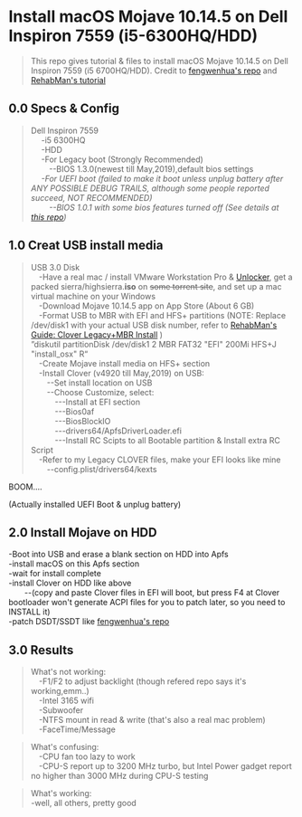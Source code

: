 # Install macOS Mojave 10.14.5 on Dell Inspiron 7559 (i5-6300HQ/HDD)
>This repo gives tutorial &amp; files to install macOS Mojave 10.14.5 on Dell Inspiron 7559 (i5 6700HQ/HDD).
Credit to [fengwenhua's repo](https://github.com/fengwenhua/dell-7559-hackintosh)  and [RehabMan's tutorial](https://www.tonymacx86.com/threads/guide-booting-the-os-x-installer-on-laptops-with-clover.148093/)

## 0.0  Specs & Config
>Dell Inspiron 7559  
&emsp; -i5 6300HQ  
&emsp; -HDD  
&emsp; -For Legacy boot (Strongly Recommended)  
&emsp;&emsp; --BIOS 1.3.0(newest till May,2019),default bios settings  
&emsp; *-For UEFI boot (failed to make it boot unless unplug battery after ANY POSSIBLE DEBUG TRAILS, although some people reported succeed, NOT RECOMMENDED)  
&emsp;&emsp; --BIOS 1.0.1 with some bios features turned off (See details at [this repo](https://github.com/fengwenhua/dell-7559-hackintosh))*

## 1.0  Creat USB install media
>USB 3.0 Disk  
&emsp;-Have a real mac / install VMware Workstation Pro & [Unlocker](https://github.com/DrDonk/unlocker), get a packed sierra/highsierra.**iso** on ~~some torrent site~~, and set up a mac virtual machine on your Windows  
&emsp;-Download Mojave 10.14.5 app on App Store (About 6 GB)  
&emsp;-Format USB to MBR with EFI and HFS+ partitions  (NOTE: Replace /dev/disk1 with your actual USB disk number, refer to [RehabMan's Guide: Clover Legacy+MBR Install](https://www.tonymacx86.com/threads/guide-booting-the-os-x-installer-on-laptops-with-clover.148093) )  
”diskutil partitionDisk /dev/disk1 2 MBR FAT32 "EFI" 200Mi HFS+J "install_osx" R“  
&emsp;-Create Mojave install media on HFS+ section
&emsp;&emsp;  
&emsp;-Install Clover (v4920 till May,2019) on USB:  
&emsp;&emsp;--Set install location on USB  
&emsp;&emsp;--Choose Customize, select:  
&emsp;&emsp;&emsp;---Install at EFI section  
&emsp;&emsp;&emsp;---Bios0af  
&emsp;&emsp;&emsp;---BiosBlockIO  
&emsp;&emsp;&emsp;---drivers64/ApfsDriverLoader.efi  
&emsp;&emsp;&emsp;---Install RC Scipts to all Bootable partition & Install extra RC Script  
&emsp;-Refer to my Legacy CLOVER files, make your EFI looks like mine  
&emsp;&emsp;--config.plist/drivers64/kexts

BOOM....

(Actually installed UEFI Boot & unplug battery)

## 2.0 Install Mojave on HDD  
-Boot into USB and erase a blank section on HDD into Apfs  
-install macOS on this Apfs section  
-wait for install complete  
-install Clover on HDD like above   
&emsp;&emsp;--(copy and paste Clover files in EFI will boot, but press F4 at Clover bootloader won't generate ACPI files for you to patch later, so you need to INSTALL it)  
-patch DSDT/SSDT like [fengwenhua's repo](https://github.com/fengwenhua/dell-7559-hackintosh)

## 3.0 Results   
>What's not working:  
&emsp;-F1/F2 to adjust backlight (though refered repo says it's working,emm..)  
&emsp;-Intel 3165 wifi  
&emsp;-Subwoofer  
&emsp;-NTFS mount in read & write (that's also a real mac problem)  
&emsp;-FaceTime/Message

>What's confusing:  
&emsp;-CPU fan too lazy to work  
&emsp;-CPU-S report up to 3200 MHz turbo, but Intel Power gadget report no higher than 3000 MHz during CPU-S testing

>What's working:  
-well, all others, pretty good

